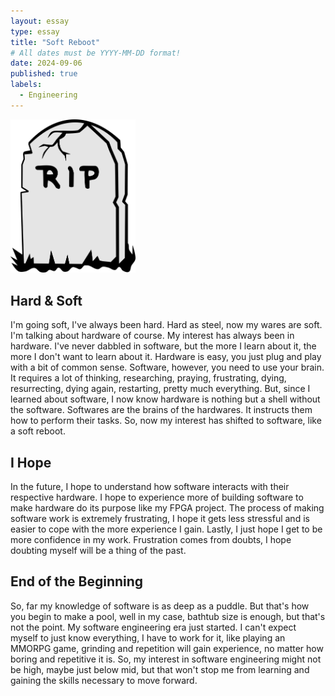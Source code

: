 ```yaml
---
layout: essay
type: essay
title: "Soft Reboot"
# All dates must be YYYY-MM-DD format!
date: 2024-09-06
published: true
labels:
  - Engineering
---
```


<img width="200px" class="rounded float-start pe-4" src="../img/RIP.png">

<h2> Hard & Soft</h2>
I'm going soft, I've always been hard. Hard as steel, now my wares are soft. I'm talking about hardware of course. My interest has always been in hardware. I've never dabbled in software, but the more I learn about it, the more I don't want to learn about it. Hardware is easy, you just plug and play with a bit of common sense. Software, however, you need to use your brain. It requires a lot of thinking, researching, praying, frustrating, dying, resurrecting, dying again, restarting, pretty much everything. But, since I learned about software, I now know hardware is nothing but a shell without the software. Softwares are the brains of the hardwares. It instructs them how to perform their tasks. So, now my interest has shifted to software, like a soft reboot.

<h2> I Hope </h2>
In the future, I hope to understand how software interacts with their respective hardware. I hope to experience more of building software to make hardware do its purpose like my FPGA project. The process of making software work is extremely frustrating, I hope it gets less stressful and is easier to cope with the more experience I gain. Lastly, I just hope I get to be more confidence in my work. Frustration comes from doubts, I hope doubting myself will be a thing of the past.

<h2> End of the Beginning </h2>
So, far my knowledge of software is as deep as a puddle. But that's how you begin to make a pool, well in my case, bathtub size is enough, but that's not the point. My software engineering era just started. I can't expect myself to just know everything, I have to work for it, like playing an MMORPG game, grinding and repetition will gain experience, no matter how boring and repetitive it is. So, my interest in software engineering might not be high, maybe just below mid, but that won't stop me from learning and gaining the skills necessary to move forward. 




